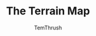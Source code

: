 ---
media: "images/rounds/round_3/terrain_map.png"
media_type: image
type: art
title: The Terrain Map
author: [TemThrush]
desc: A bird's eye view of the map, with the locations of the forward outpost and <i>NSS Perseverance</i> circled.
---